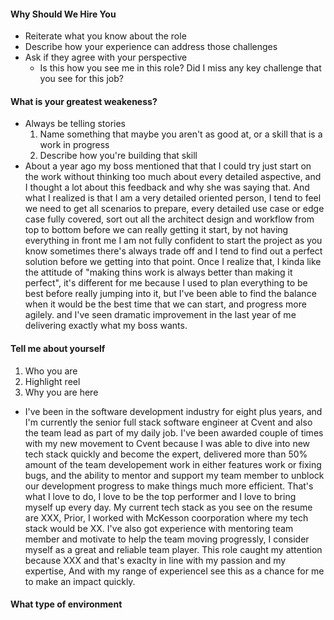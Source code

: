 #### Why Should We Hire You
- Reiterate what you know about the role
- Describe how your experience can address those challenges
- Ask if they agree with your perspective
	- Is this how you see me in this role? Did I miss any key challenge that you see for this job?
#### What is your greatest weakeness?
- Always be telling stories
	1. Name something that maybe you aren't as good at, or a skill that is a work in progress
	2. Describe how you're building that skill
- About a year ago my boss mentioned that that I could try just start on the work without thinking too much about every detailed aspective, and I thought a lot about this feedback and why she was saying that. And what I realized is that I am a very detailed oriented person, I tend to feel we need to get all scenarios to prepare, every detailed use case or edge case fully covered, sort out all the architect design and workflow from top to bottom before we can really getting it start, by not having everything in front me I am not fully confident to start the project as you know sometimes there's always trade off and I tend to find out a perfect solution before we getting into that point. Once I realize that, I kinda like the attitude of "making thins work is always better than making it perfect", it's different for me because I used to plan everything to be best before really jumping into it, but I've been able to find the balance when it would be the best time that we can start, and progress more agilely. and I've seen dramatic improvement in the last year of me delivering exactly what my boss wants.
#### Tell me about yourself
1. Who you are
2. Highlight reel
3. Why you are here
- I've been in the software development industry for eight plus years, and I'm currently the senior full stack software engineer at Cvent and also the team lead as part of my daily job. I've been awarded couple of times with my new movement to Cvent because I was able to dive into new tech stack quickly and become the expert, delivered more than 50% amount of the team developement work in either features work or fixing bugs, and the ability to mentor and support my team member to unblock our development progress to make things much more efficient.  That's what I love to do, I love to be the top performer and I love to bring myself up every day. My current tech stack as you see on the resume are XXX, Prior, I worked with McKesson coorporation where my tech stack would be XX. I've also got experience with mentoring team member and motivate to help the team moving progressly, I consider myself as a great and reliable team player. This role caught my attention because XXX and that's exaclty in line with my passion and my expertise, And with my range of experienceI see this as a chance for me to make an impact quickly.
#### What type of environment
<!--stackedit_data:
eyJoaXN0b3J5IjpbODkxNDYwMTIzLDE2NjQyMDYzMTddfQ==
-->